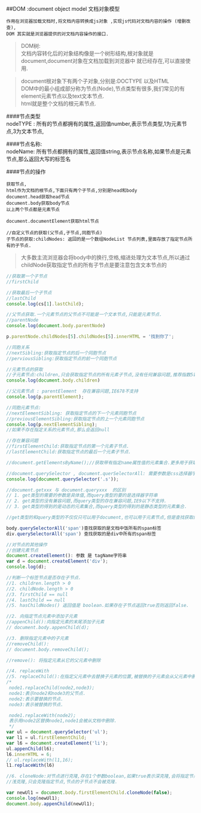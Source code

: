 ##DOM :document  object model 文档对象模型   

    作用在浏览器加载文档时,将文档内容转换成js对象 ,实现js代码对文档内容的操作 (增删改查),
    DOM 其实就是浏览器提供的对文档内容操作的接口.     

>DOM树:   
文档内容转化后的对象结构像是一个树形结构,根对象就是document,document对象在文档加载到浏览器中
就已经存在,可以直接使用.    

>document根对象下有两个子对象,分别是:DOCTYPE 以及HTML   
DOM中的最小组成部分称为节点(Node),节点类型有很多,我们常见的有element元素节点以及text文本节点.    
html就是整个文档的根元素节点.  

####节点类型   
    nodeTYPE : 所有的节点都拥有的属性,返回值number,表示节点类型,1为元素节点,3为文本节点,   

####节点名称:   
    nodeName: 所有节点都拥有的属性,返回值string,表示节点名称,如果节点是元素节点,那么返回大写的标签名  

####节点的操作
```
获取节点,  
html作为文档的根节点,下面只有两个子节点,分别是head和body   
document.head获取head节点  
document.body获取body节点  
以上两个节点都是元素节点 

document.documentElement获取html节点 

//自定义节点的获取(父节点,子节点,同胞节点)
子节点的获取:childNodes: 返回的是一个数组NodeList 节点列表,里面存放了指定节点所有的子节点.

```
>大多数主流浏览器会将body中的换行,空格,缩进处理为文本节点,所以通过childNode获取指定节点的所有子节点是要注意包含文本节点的  


```javascript
//获取第一个子节点
//firstChild

//获取最后一个子节点
//lastChild
console.log(cs[1].lastChild);

//父节点获取.一个元素节点的父节点不可能是一个文本节点,只能是元素节点.  
//parentNode
console.log(document.body.parentNode)

p.parentNode.childNodes[5].childNodes[5].innerHTML = '找到你了';

//同胞关系
//nextSibling:获取指定节点的后一个同胞节点
//perviousSibling:获取指定节点的前一个同胞节点 

//元素节点的获取
//子元素节点:children,只会获取指定节点的所有元素子节点,没有任何兼容问题,推荐指数5颗星
console.log(document.body.children)  

//父元素节点 : parentElement  存在兼容问题,IE678不支持
console.log(p.parentElement);

//同胞元素节点:
//nextElementSibling: 获取指定节点的下一个元素同胞节点
//previousElementSibling:获取指定节点的上一个元素同胞节点 
console.log(p.nextElementSibling);
//如果不存在指定关系的元素节点,那么会返回null

//存在兼容问题
//firstElementChild:获取指定节点的第一个元素子节点.
//lastElementChild:获取指定节点的最后一个元素子节点. 

//document.getElementsByName();//获取带有指定name属性值的元素集合.更多用于获取表单元素.

//document.querySelector , document.querSelectorAll: 需要参数是css选择器字符串,大多数css选择器都支持,但是不支持伪元素和伪类的查找.
console.log(document.querySelector('.s'));

//document.getxxx 与 document.queryxxx  的区别
// 1. get类型的需要的参数是具体值,而query类型的要的是选择器字符串
// 2. get类型的没有兼容问题,而query类型的存在兼容问题,IE9以下不支持.
// 3. get类型的得到的是动态的元素集合,而query类型的得到的是静态类型的元素集合.

//get类型的和query类型的不仅仅只可以用于document,也可以用于元素节点,但是查找获取的范围就是在当前元素节点范围内  

body.querySelectorAll('span')查找获取的是文档中饭所有的span标签
div.querySelectorAll('span') 查找获取的是div中所有的span标签  
```

```javascript
//对节点的其他操作   
//创建元素节点  
document.createElement(): 参数 是 tagName字符串
var d = document.createElement('div');
console.log(d);

//判断一个标签节点是否存在子节点.
//1. children.length > 0
//2. childNode.length > 0
//3. firstChild == null
//4. lastChild == null
//5. hasChildNodes() 返回值是 boolean.如果存在子节点返回true否则返回false.

//2. 向指定节点元素中添加子元素
//appenChild():向指定元素的末尾添加子元素
// document.body.appenChild(d);

//3. 删除指定元素中的子元素
//removeChild():
// document.body.removeChild();

//remove(): 将指定元素从它的父元素中删除

//4. replaceWith
//5. replaceChild():在指定父元素中去替换子元素的位置,被替换的子元素会从父元素中删除.
/*
 node1.replaceChild(node2,node3);
 node1:表示node2和node3的父节点.
 node2:表示要替换的节点.
 node3:表示被替换的节点.

 node1.replaceWith(node2);
 表示用node2区替换node1,node1会被从文档中删除.
 */
var ul = document.querySelector('ul');
var l1 = ul.firstElementChild;
var l6 = document.createElement('li');
ul.appenChild(l6);
l6.innerHTML = 6;
// ul.replaceWith(l1,16);
l1.replaceWith(l6)

//6. cloneNode:对节点进行克隆,存在1个参数boolean,如果true表示深克隆,会将指定节点以及节点的子节点都进行克隆:如果false表示
//浅克隆,只会克隆指定节点,节点的子节点不会被克隆.

var newUl1 = document.body.firstElementChild.cloneNode(false);
console.log(newUl1);
document.body.appenChild(newUl1);

```
